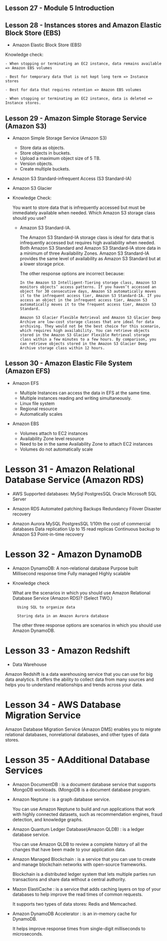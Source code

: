 ## Lesson 27 - Module 5 Introduction

## Lesson 28 - Instances stores and Amazon Elastic Block Store (EBS)

- Amazon Elastic Block Store (EBS)

Knowledge check:

    - When stopping or terminating an EC2 instance, data remains available => Amazon EBS volumes

    - Best for temporary data that is not kept long term => Instance stores

    - Best for data that requires retention => Amazon EBS volumes

    - When stopping or terminating an EC2 instance, data is deleted => Instance stores.

## Lesson 29 - Amazon Simple Storage Service (Amazon S3)

- Amazon Simple Storage Service (Amazon S3)

  - Store data as objects.
  - Store objects in buckets.
  - Upload a maximum object size of 5 TB.
  - Version objects.
  - Create multiple buckets.

- Amazon S3 Standard-infrequent Access (S3 Standard-IA)

- Amazon S3 Glacier

- Knowledge Check:

  You want to store data that is infrequently accessed but must be immediately available when needed. Which Amazon S3 storage class should you use?

  - Amazon S3 Standard-IA.

    The Amazon S3 Standard-IA storage class is ideal for data that is infrequently accessed but requires high availability when needed. Both Amazon S3 Standard and Amazon S3 Standard-IA store data in a minimum of three Availability Zones. Amazon S3 Standard-IA provides the same level of availability as Amazon S3 Standard but at a lower storage price.

    The other response options are incorrect because:

        In the Amazon S3 Intelligent-Tiering storage class, Amazon S3 monitors objects’ access patterns. If you haven’t accessed an object for 30 consecutive days, Amazon S3 automatically moves it to the infrequent access tier, Amazon S3 Standard-IA. If you access an object in the infrequent access tier, Amazon S3 automatically moves it to the frequent access tier, Amazon S3 Standard.

        Amazon S3 Glacier Flexible Retrieval and Amazon S3 Glacier Deep Archive are low-cost storage classes that are ideal for data archiving. They would not be the best choice for this scenario, which requires high availability. You can retrieve objects stored in the Amazon S3 Glacier Flexible Retrieval storage class within a few minutes to a few hours. By comparison, you can retrieve objects stored in the Amazon S3 Glacier Deep Archive storage class within 12 hours.

## Lesson 30 - Amazon Elastic File System (Amazon EFS)

- Amazon EFS

  - Multiple Instances can access the data in EFS at the same time.
  - Multiple instances reading and writing simultaneously.
  - Linux file system
  - Regional resource
  - Automatically scales

- Amazon EBS

  - Volumes attach to EC2 instances
  - Availability Zone level resource
  - Need to be in the same Availability Zone to attach EC2 instances
  - Volumes do not automatically scale

# Lesson 31 - Amazon Relational Database Service (Amazon RDS)

- AWS Supported databases:
  MySql
  PostgresSQL
  Oracle
  Microsoft SQL Server

- Amazon RDS
  Automated patching
  Backups
  Redundancy
  Filover
  Disaster recovery

- Amazon Aurora
  MySQL
  PostgresSQL
  1/10th the cost of commercial databases
  Data replication
  Up to 15 read replicas
  Continuous backup to Amazon S3
  Point-in-time recovery

# Lesson 32 - Amazon DynamoDB

- Amazon DynamoDB:
  A non-relational database
  Purpose built
  Millisecond response time
  Fully managed
  Highly scalable

- Knowledge check

  What are the scenarios in which you should use Amazon Relational Database Service (Amazon RDS)? (Select TWO.)

        Using SQL to organize data

        Storing data in an Amazon Aurora database

  The other three response options are scenarios in which you should use Amazon DynamoDB.

# Lesson 33 - Amazon Redshift

- Data Warehouse

Amazon Redshift is a data warehousing service that you can use for big data analytics. It offers the ability to collect data from many sources and helps you to understand relationships and trends across your data.

# Lesson 34 - AWS Database Migration Service

Amazon Database Migration Service (Amazon DMS) enables you to migrate relational databases, nonrelational databases, and other types of data stores.

# Lesson 35 - AAdditional Database Services

- Amazon DocumentDB :
  is a document database service that supports MongoDB workloads. (MongoDB is a document database program.

- Amazon Neptune :
  is a graph database service.

  You can use Amazon Neptune to build and run applications that work with highly connected datasets, such as recommendation engines, fraud detection, and knowledge graphs.

- Amazon Quantum Ledger Database(Amazon QLDB) :
  is a ledger database service.

  You can use Amazon QLDB to review a complete history of all the changes that have been made to your application data.

- Amazon Managed Blockchain :
  is a service that you can use to create and manage blockchain networks with open-source frameworks.

  Blockchain is a distributed ledger system that lets multiple parties run transactions and share data without a central authority.

- Mazon ElastiCache :
  is a service that adds caching layers on top of your databases to help improve the read times of common requests.

  It supports two types of data stores: Redis and Memcached.

- Amazon DynamoDB Accelerator :
  is an in-memory cache for DynamoDB.

  It helps improve response times from single-digit milliseconds to microseconds.
